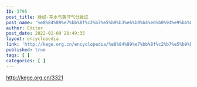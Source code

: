 ```yaml
---
ID: 3795
post_title: 脉经·平水气黄汗气分脉证
post_name: '%e8%84%89%e7%bb%8f%c2%b7%e5%b9%b3%e6%b0%b4%e6%b0%94%e9%bb%84%e6%b1%97%e6%b0%94%e5%88%86%e8%84%89%e8%af%81'
author: Editor
post_date: 2022-02-09 20:49:35
layout: encyclopedia
link: 'http://kege.org.cn/encyclopedia/%e8%84%89%e7%bb%8f%c2%b7%e5%b9%b3%e6%b0%b4%e6%b0%94%e9%bb%84%e6%b1%97%e6%b0%94%e5%88%86%e8%84%89%e8%af%81'
published: true
tags: [ ]
categories: [ ]
---
```

http://kege.org.cn/3321